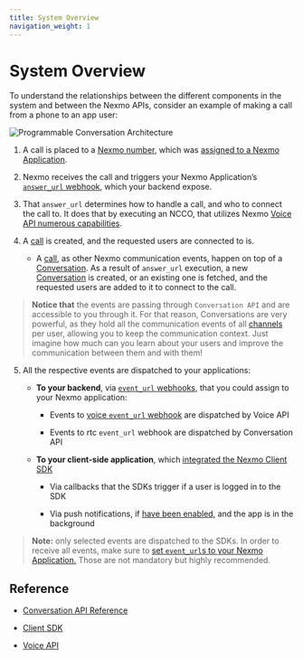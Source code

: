 ```yaml
---
title: System Overview
navigation_weight: 1
---
```


# System Overview

To understand the relationships between the different components in the system and between the Nexmo APIs, consider an example of making a call from a phone to an app user:

![Programmable Conversation Architecture](/assets/images/conversation-api/conv-diagram-arch.gif)

1. A call is placed to a [Nexmo number](/numbers/overview), which was [assigned to a Nexmo Application](/numbers/guides/number-management).

2. Nexmo receives the call and triggers your Nexmo Application’s [`answer_url` webhook](/voice/voice-api/webhook-reference#answer-webhook), which your backend expose.

3. That `answer_url` determines how to handle a call, and who to connect the call to. It does that by executing an NCCO, that utilizes Nexmo [Voice API numerous capabilities](](/voice/voice-api/ncco-reference)).

4. A [call](/concepts/call) is created, and the requested users are connected to is.

    * A [call](/concepts/call), as other Nexmo communication events, happen on top of a [Conversation](/concepts/conversation). As a result of `answer_url` execution, a new [Conversation](/concepts/conversation) is created, or an existing one is fetched, and the requested users are added to it to connect to the call.

> **Notice that** the events are passing through `Conversation API` and are accessible to you through it. For that reason, Conversations are very powerful, as they hold all the communication events of all [channels](/conversation/concepts/channel) per user, allowing you to keep the communication context. Just imagine how much can you learn about your users and improve the communication between them and with them!

5. All the respective events are dispatched to your applications:

    * **To your backend**, via [`event_url` webhooks](/application/overview#webhooks), that you could assign to your Nexmo application:

        * Events to [voice `event_url` webhook](/voice/voice-api/webhook-reference#event-webhook) are dispatched by Voice API

        * Events to rtc `event_url` webhook are dispatched by Conversation API


    * **To your client-side application**, which [integrated the Nexmo Client SDK](/client-sdk/setup/add-sdk-to-your-app/android)

        * Via callbacks that the SDKs trigger if a user is logged in to the SDK

        * Via push notifications, if [have been enabled](/client-sdk/setup/set-up-push-notifications), and the app is in the background

> **Note:** only selected events are dispatched to the SDKs. In order to receive all events, make sure to [set `event_url`s to your Nexmo Application.](application/overview#webhooks) Those are not mandatory but highly recommended.

## Reference

* [Conversation API Reference](/api/conversation)

* [Client SDK](/client-sdk/overview)

* [Voice API](/voice/voice-api/overview)